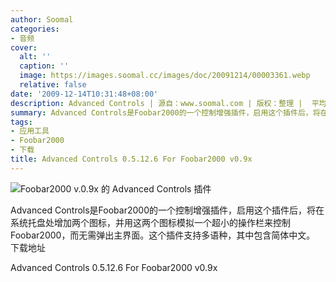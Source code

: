 ```yaml
---
author: Soomal
categories:
- 音频
cover:
  alt: ''
  caption: ''
  image: https://images.soomal.cc/images/doc/20091214/00003361.webp
  relative: false
date: '2009-12-14T10:31:48+08:00'
description: Advanced Controls | 源自：www.soomal.com | 版权：整理 |  平均/总评分：10.00/40
summary: Advanced Controls是Foobar2000的一个控制增强插件，启用这个插件后，将在系统托盘处增加两个图标，并用这两个图标模拟一个超小的操作栏来控制Foobar2000，而无需弹出主界面。这个插件支持多语种，其中包含简体中文
tags:
- 应用工具
- Foobar2000
- 下载
title: Advanced Controls 0.5.12.6 For Foobar2000 v0.9x
---
```


![Foobar2000 v.0.9x 的 Advanced Controls 插件](https://images.soomal.cc/images/doc/20091214/00003361.webp)




Advanced 
Controls是Foobar2000的一个控制增强插件，启用这个插件后，将在系统托盘处增加两个图标，并用这两个图标模拟一个超小的操作栏来控制Foobar2000，而无需弹出主界面。这个插件支持多语种，其中包含简体中文。
下载地址


Advanced Controls 0.5.12.6 For Foobar2000 v0.9x